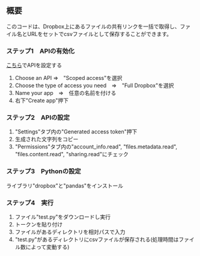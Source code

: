 ## 概要
このコードは、Dropbox上にあるファイルの共有リンクを一括で取得し、ファイル名とURLをセットでcsvファイルとして保存することができます。
### ステップ1　APIの有効化
[こちら](https://www.dropbox.com/developers/apps/create?_tk=pilot_lp&_ad=ctabtn1&_camp=create)でAPIを設定する
1. Choose an API ⇒　"Scoped access"を選択
2. Choose the type of access you need　⇒　"Full Dropbox"を選択
3. Name your app　⇒　任意の名前を付ける
4. 右下"Create app"押下

### ステップ2　APIの設定
1. "Settings"タブ内の"Generated access token"押下
2. 生成された文字列をコピー
3. "Permissions"タブ内の"account_info.read", "files.metadata.read", "files.content.read", "sharing.read"にチェック

### ステップ3　Pythonの設定
ライブラリ"dropbox"と"pandas"をインストール

### ステップ4　実行
1. ファイル"test.py"をダウンロードし実行
2. トークンを貼り付け
3. ファイルがあるディレクトリを相対パスで入力
4. "test.py"があるディレクトリにcsvファイルが保存される(処理時間はファイル数によって変動する)
